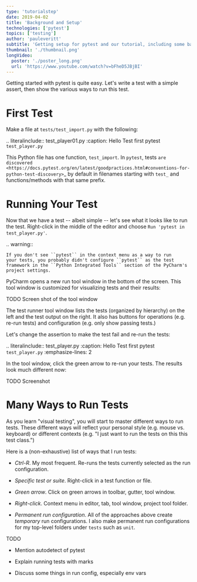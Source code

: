 ```yaml
---
type: 'tutorialstep'
date: 2019-04-02
title: 'Background and Setup'
technologies: ['pytest']
topics: ['testing']
author: 'pauleveritt'
subtitle: 'Getting setup for pytest and our tutorial, including some background on Python testing.'
thumbnail: './thumbnail.png'
longVideo:
  poster: './poster_long.png'
  url: 'https://www.youtube.com/watch?v=bFheD5JBjBI'
---
```


Getting started with pytest is quite easy. Let's write a test with a
simple assert, then show the various ways to run this test.

First Test
==========

Make a file at ``tests/test_import.py`` with the following:

.. literalinclude:: test_player01.py
    :caption: Hello Test first pytest ``test_player.py``

This Python file has one function, ``test_import``. In ``pytest``, tests
`are discovered <https://docs.pytest.org/en/latest/goodpractices.html#conventions-for-python-test-discovery>`_
by default in filenames starting with ``test_`` and functions/methods with
that same prefix.

Running Your Test
=================

Now that we have a test -- albeit simple -- let's see what it looks like to
run the test. Right-click in the middle of the editor and choose
``Run 'pytest in test_player.py'``.

.. warning::

    If you don't see ``pytest`` in the context menu as a way to run
    your tests, you probably didn't configure ``pytest`` as the test
    framework in the ``Python Integrated Tools`` section of the PyCharm's
    project settings.

PyCharm opens a new run tool window in the bottom of the screen. This tool
window is customized for visualizing tests and their results:

TODO Screen shot of the tool window

The test runner tool window lists the tests (organized by hierarchy) on the
left and the test output on the right. It also has buttons for operations
(e.g. re-run tests) and configuration (e.g. only show passing tests.)

Let's change the assertion to make the test fail and re-run the tests:

.. literalinclude:: test_player.py
    :caption: Hello Test first pytest ``test_player.py``
    :emphasize-lines: 2

In the tool window, click the green arrow to re-run your tests. The results
look much different now:

TODO Screenshot

Many Ways to Run Tests
======================

As you learn "visual testing", you will start to master different ways to
run tests. These different ways will reflect your personal style (e.g.
mouse vs. keyboard) or different contexts (e.g. "I just want to run the
tests on this this test class.")

Here is a (non-exhaustive) list of ways that I run tests:

- *Ctrl-R*. My most frequent. Re-runs the tests currently selected as
  the run configuration.

- *Specific test or suite*. Right-click in a test function or file.

- *Green arrow*. Click on green arrows in toolbar, gutter, tool window.

- *Right-click*. Context menu in editor, tab, tool window, project tool
  folder.

- *Permanent run configuration*. All of the approaches above create
  *temporary* run configurations. I also make permanent run configurations
  for my top-level folders under ``tests`` such as ``unit``.

TODO

- Mention autodetect of pytest

- Explain running tests with marks

- Discuss some things in run config, especially env vars


